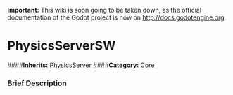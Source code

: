 **Important:** This wiki is soon going to be taken down, as the official documentation of the Godot project is now on http://docs.godotengine.org.

#  PhysicsServerSW  
####**Inherits:** [PhysicsServer](class_physicsserver)
####**Category:** Core

###  Brief Description  

